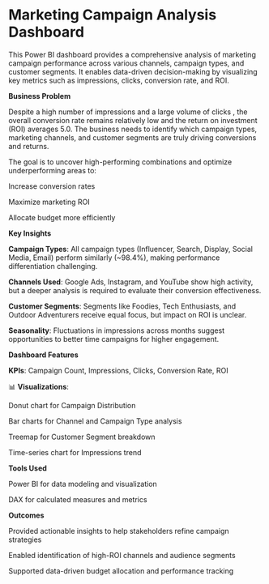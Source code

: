 # Marketing Campaign Analysis Dashboard

This Power BI dashboard provides a comprehensive analysis of marketing campaign performance across various channels, campaign types, and customer segments. It enables data-driven decision-making by visualizing key metrics such as impressions, clicks, conversion rate, and ROI.

**Business Problem**

Despite a high number of impressions and a large volume of clicks , the overall conversion rate remains relatively low and the return on investment (ROI) averages 5.0. The business needs to identify which campaign types, marketing channels, and customer segments are truly driving conversions and returns.

The goal is to uncover high-performing combinations and optimize underperforming areas to:

Increase conversion rates

Maximize marketing ROI

Allocate budget more efficiently

**Key Insights**

**Campaign Types**: All campaign types (Influencer, Search, Display, Social Media, Email) perform similarly (~98.4%), making performance differentiation challenging.

**Channels Used**: Google Ads, Instagram, and YouTube show high activity, but a deeper analysis is required to evaluate their conversion effectiveness.

**Customer Segments**: Segments like Foodies, Tech Enthusiasts, and Outdoor Adventurers receive equal focus, but impact on ROI is unclear.

**Seasonality**: Fluctuations in impressions across months suggest opportunities to better time campaigns for higher engagement.

**Dashboard Features**

**KPIs**: Campaign Count, Impressions, Clicks, Conversion Rate, ROI

📊 **Visualizations**:

Donut chart for Campaign Distribution

Bar charts for Channel and Campaign Type analysis

Treemap for Customer Segment breakdown

Time-series chart for Impressions trend


**Tools Used**

Power BI for data modeling and visualization

DAX for calculated measures and metrics

**Outcomes**

Provided actionable insights to help stakeholders refine campaign strategies

Enabled identification of high-ROI channels and audience segments

Supported data-driven budget allocation and performance tracking

